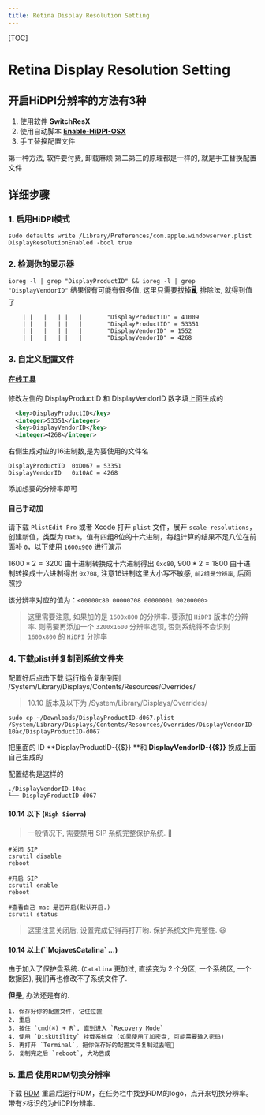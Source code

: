 ```yaml
---
title: Retina Display Resolution Setting
---
```




[TOC]

# Retina Display Resolution Setting

## 开启HiDPI分辨率的方法有3种

1. 使用软件  **SwitchResX**
2. 使用自动脚本  [**Enable-HiDPI-OSX**](https://github.com/syscl/Enable-HiDPI-OSX)
3. 手工替换配置文件

第一种方法, 软件要付费, 卸载麻烦
第二第三的原理都是一样的, 就是手工替换配置文件

## 详细步骤

### 1. 启用HiDPI模式

```
sudo defaults write /Library/Preferences/com.apple.windowserver.plist DisplayResolutionEnabled -bool true
```

### 2. 检测你的显示器

`ioreg -l | grep "DisplayProductID" && ioreg -l | grep "DisplayVendorID"`
结果很有可能有很多值, 这里只需要拔掉🖥, 排除法, 就得到值了

```
    | |   |   | |   |       "DisplayProductID" = 41009
    | |   |   | |   |       "DisplayProductID" = 53351
    | |   |   | |   |       "DisplayVendorID" = 1552
    | |   |   | |   |       "DisplayVendorID" = 4268
```

### 3. 自定义配置文件

#### [在线工具](https://comsysto.github.io/Display-Override-PropertyList-File-Parser-and-Generator-with-HiDPI-Support-For-Scaled-Resolutions/)

修改左侧的 DisplayProductID 和 DisplayVendorID 数字填上面生成的

```xml
  <key>DisplayProductID</key>
  <integer>53351</integer>
  <key>DisplayVendorID</key>
  <integer>4268</integer>
```

右侧生成对应的16进制数,是为要使用的文件名

```
DisplayProductID  0xD067 = 53351
DisplayVendorID	  0x10AC = 4268
```

添加想要的分辨率即可

#### 自己手动加

请下载 `PlistEdit Pro` 或者 Xcode 打开 `plist` 文件，展开 `scale-resolutions`，创建新值，类型为 `Data`，值有四组8位的十六进制，每组计算的结果不足八位在前面补 `0`，以下使用 `1600x900` 进行演示

$1600 * 2 = 3200$ 由十进制转换成十六进制得出 `0xc80`, $900 * 2 = 1800$ 由十进制转换成十六进制得出 `0x708`, 注意16进制这里大小写不敏感, `前2组是分辨率`, 后面照抄

该分辨率对应的值为：`<00000c80 00000708 00000001 00200000>`

> 这里需要注意, 如果加的是 `1600x800` 的分辨率. 要添加 `HiDPI` 版本的分辨率. 则需要再添加一个 `3200x1600` 分辨率选项, 否则系统将不会识别 `1600x800` 的 `HiDPI` 分辨率

### 4. 下载plist并复制到系统文件夹

配置好后点击下载
运行指令复制到到 /System/Library/Displays/Contents/Resources/Overrides/

> 10.10 版本及以下为 /System/Library/Displays/Overrides/
```shell
sudo cp ~/Downloads/DisplayProductID-d067.plist /System/Library/Displays/Contents/Resources/Overrides/DisplayVendorID-10ac/DisplayProductID-d067
```
把里面的 ID **DisplayProductID-{{$}} **和 **DisplayVendorID-{{$}}** 换成上面自己生成的

配置结构是这样的

```
./DisplayVendorID-10ac
└── DisplayProductID-d067
```

#### 10.14 以下 (`High Sierra`)

> 一般情况下, 需要禁用 SIP 系统完整保护系统. 🚫

```shell
#关闭 SIP
csrutil disable
reboot

#开启 SIP
csrutil enable
reboot

#查看自己 mac 是否开启(默认开启.)
csrutil status
```

> 这里注意关闭后, 设置完成记得再打开哟. 保护系统文件完整性. 😆

#### 10.14 以上(``Mojave` & `Catalina` ...)

由于加入了保护盘系统. (`Catalina` 更加过, 直接变为 2 个分区, 一个系统区, 一个数据区), 我们再也修改不了系统文件了.

**但是**, 办法还是有的. 

	1. 保存好你的配置文件, 记住位置
 	2. 重启
 	3. 按住 `cmd(⌘) + R`, 直到进入 `Recovery Mode`
 	4. 使用 `DiskUtility` 挂载系统盘 (如果使用了加密盘, 可能需要输入密码)
 	5. 再打开 `Terminal`, 把你保存好的配置文件复制过去吧🤪
 	6. 复制完之后 `reboot`, 大功告成

### 5. 重启 使用RDM切换分辨率

下载 [RDM](http://avi.alkalay.net/software/RDM/) 重启后运行RDM，在任务栏中找到RDM的logo，点开来切换分辨率。带有⚡️标识的为HiDPI分辨率.